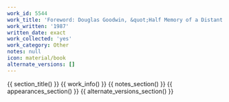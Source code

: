 ```yaml
---
work_id: 5544
work_title: 'Foreword: Douglas Goodwin, &quot;Half Memory of a Distant Life&quot;'
work_written: '1987'
written_date: exact
work_collected: 'yes'
work_category: Other
notes: null
icon: material/book
alternate_versions: []
---
```


{{ section_title() }}
{{ work_info() }}
{{ notes_section() }}
{{ appearances_section() }}
{{ alternate_versions_section() }}